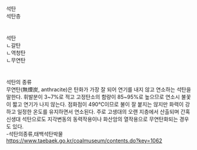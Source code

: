 ﻿석탄  
석탄층  


#
석탄  
ㄴ갈탄  
ㄴ역청탄  
ㄴ무연탄  
#
석탄의 종류  
무연탄(無煙炭, anthracite)은 탄화가 가장 잘 되어 연기를 내지 않고 연소하는 석탄을 말한다. 휘발분이 3~7%로 적고 고정탄소의 함량이 85~95%로 높으므로 연소시 불꽃이 짧고 연기가 나지 않는다. 점화점이 490℃이므로 불이 잘 붙지는 않지만 화력이 강하고 일정한 온도를 유지하면서 연소된다. 주로 고생대의 오랜 지층에서 산출되며 간혹 신생대 석탄으로도 지각변동의 동력작용이나 화산암의 열작용으로 무연탄화되는 경우도 있다.  
-석탄의종류,태백석탄박물<https://www.taebaek.go.kr/coalmuseum/contents.do?key=1062>

